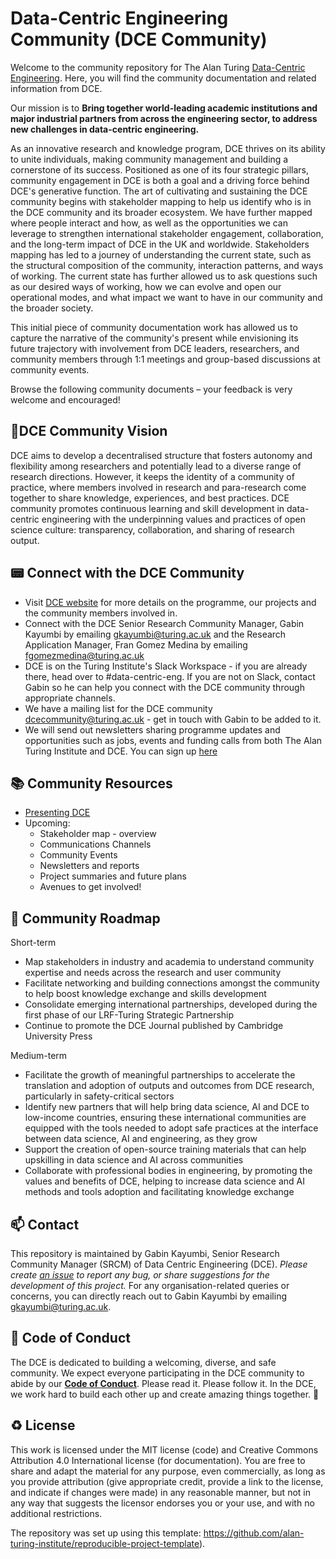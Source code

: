 # Data-Centric Engineering Community (DCE Community)

Welcome to the community repository for The Alan Turing [Data-Centric Engineering](https://www.turing.ac.uk/research/research-programmes/data-centric-engineering). Here, you will find the community documentation and related information from DCE.

Our mission is to __Bring together world-leading academic institutions and major industrial partners from across the engineering sector, to address new challenges in data-centric engineering.__ 

As an innovative research and knowledge program, DCE thrives on its ability to unite individuals, making community management and building a cornerstone of its success. Positioned as one of its four strategic pillars, community engagement in DCE is both a goal and a driving force behind DCE's generative function. The art of cultivating and sustaining the DCE community begins with stakeholder mapping to help us identify who is in the DCE community and its broader ecosystem. We have further mapped where people interact and how, as well as the opportunities we can leverage to strengthen international stakeholder engagement, collaboration, and the long-term impact of DCE in the UK and worldwide. Stakeholders mapping has led to a journey of understanding the current state, such as the structural composition of the community, interaction patterns, and ways of working. The current state has further allowed us to ask questions such as our desired ways of working, how we can evolve and open our operational modes, and what impact we want to have in our community and the broader society.

This initial piece of community documentation work has allowed us to capture the narrative of the community's present while envisioning its future trajectory with involvement from DCE leaders, researchers, and community members through 1:1 meetings and group-based discussions at community events.

Browse the following community documents – your feedback is very welcome and encouraged!


🎯DCE Community Vision
---

DCE aims to develop a decentralised structure that fosters autonomy and flexibility among researchers and potentially lead to a diverse range of research directions. However, it keeps the identity of a community of practice, where members involved in research and para-research come together to share knowledge, experiences, and best practices. 
DCE community promotes continuous learning and skill development in data-centric engineering with the underpinning values and practices of open science culture: transparency, collaboration, and sharing of research output.

📟 Connect with the DCE Community
---
- Visit [DCE website](https://www.turing.ac.uk/research/research-programmes/data-centric-engineering) for more details on the programme, our projects and the community members involved in.
- Connect with the DCE Senior Research Community Manager, Gabin Kayumbi by emailing [gkayumbi@turing.ac.uk](mailto:gkayumbi@turing.ac.uk) and the Research Application Manager, Fran Gomez Medina by emailing [fgomezmedina@turing.ac.uk](mailto:fgomezmedina@turing.ac.uk)
- DCE is on the Turing Institute's Slack Workspace - if you are already there, head over to #data-centric-eng. If you are not on Slack, contact Gabin so he can help you connect with the DCE community through appropriate channels.
- We have a mailing list for the DCE community [dcecommunity@turing.ac.uk](mailto:dcecommunity@turing.ac.uk) - get in touch with Gabin to be added to it.
- We will send out newsletters sharing programme updates and opportunities such as jobs, events and funding calls from both The Alan Turing Institute and DCE. You can sign up [here](https://www.turing.ac.uk/research/research-programmes/data-centric-engineering#introduction)
  
📚 Community Resources
---

- [Presenting DCE](data/DCE_Presentation.pptx)
- Upcoming:
  - Stakeholder map - overview
  - Communications Channels
  - Community Events
  - Newsletters and reports
  - Project summaries and future plans
  - Avenues to get involved!

🌌 Community Roadmap
---

Short-term
- Map stakeholders in industry and academia to understand community expertise and needs across the research and user community 
- Facilitate networking and building connections amongst the community to help boost knowledge exchange and skills development
- Consolidate emerging international partnerships, developed during the first phase of our LRF-Turing Strategic Partnership
- Continue to promote the DCE Journal published by Cambridge University Press

Medium-term 
- Facilitate the growth of meaningful partnerships to accelerate the translation and adoption of outputs and outcomes from DCE research, particularly in safety-critical sectors
- Identify new partners that will help bring data science, AI and DCE to low-income countries, ensuring these international communities are equipped with the tools needed to adopt safe practices at the interface between data science, AI and engineering, as they grow 
- Support the creation of open-source training materials that can help upskilling in data science and AI across communities 
- Collaborate with professional bodies in engineering, by promoting the values and benefits of DCE, helping to increase data science and AI methods and tools adoption and facilitating knowledge exchange


📫 Contact
---

This repository is maintained by Gabin Kayumbi, Senior Research Community Manager (SRCM) of Data Centric Engineering (DCE).
*Please create [an issue](../../issues) to report any bug, or share suggestions for the development of this project.*
For any organisation-related queries or concerns, you can directly reach out to Gabin Kayumbi by emailing [gkayumbi@turing.ac.uk](mailto:gkayumbi@turing.ac.uk).

🤗 Code of Conduct
---

The DCE is dedicated to building a welcoming, diverse, and safe community. We expect everyone participating in the DCE community to abide by our [**Code of Conduct**](CODE_OF_CONDUCT.md). Please read it. Please follow it. In the DCE, we work hard to build each other up and create amazing things together. 💪

♻️ License
---

This work is licensed under the MIT license (code) and Creative Commons Attribution 4.0 International license (for documentation).
You are free to share and adapt the material for any purpose, even commercially,
as long as you provide attribution (give appropriate credit, provide a link to the license,
and indicate if changes were made) in any reasonable manner, but not in any way that suggests the
licensor endorses you or your use, and with no additional restrictions.

The repository was set up using this template: https://github.com/alan-turing-institute/reproducible-project-template).

